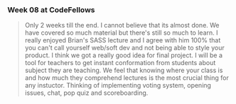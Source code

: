### Week 08 at CodeFellows

 > Only 2 weeks till the end. I cannot believe that its almost done. We have covered so much material but there's still so much to learn. I really enjoyed Brian's SASS lecture and I agree with him 100% that you can't call yourself web/soft dev and not being able to style your product. I think we got a really good idea for final project. I will be a tool for teachers to get instant conformation from students about subject they are teaching. We feel that knowing where your class is and how much they comprehend lectures is the most crucial thing for any instuctor. Thinking of implementing voting system, opening issues, chat, pop quiz and scoreboarding.

